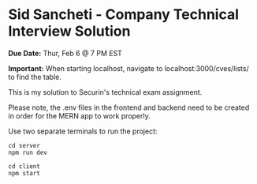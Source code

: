 # Sid Sancheti - Company Technical Interview Solution

**Due Date:** Thur, Feb 6 @ 7 PM EST

**Important:** When starting localhost, navigate to localhost:3000/cves/lists/ to find the table.

This is my solution to Securin's technical exam assignment.

Please note, the .env files in the frontend and backend need to be created in order for the MERN app to work properly.

Use two separate terminals to run the project:

```{bash}
cd server
npm run dev
```

```{bash}
cd client
npm start
```

